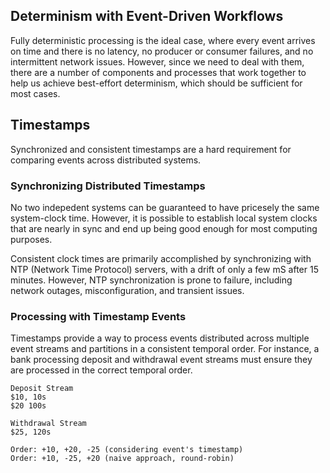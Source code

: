## Determinism with Event-Driven Workflows

Fully deterministic processing is the ideal case, where every event arrives on time and there is no latency, no producer or consumer failures, and no intermittent network issues. However, since we need to deal with them, there are a number of components and processes that work together to help us achieve best-effort determinism, which should be sufficient for most cases.

## Timestamps

Synchronized and consistent timestamps are a hard requirement for comparing events across distributed systems.

### Synchronizing Distributed Timestamps

No two indepedent systems can be guaranteed to have pricesely the same system-clock time. However, it is possible to establish local system clocks that are nearly in sync and end up being good enough for most computing purposes.

Consistent clock times are primarily accomplished by synchronizing with NTP (Network Time Protocol) servers, with a drift of only a few mS after 15 minutes. However, NTP synchronization is prone to failure, including network outages, misconfiguration, and transient issues. 

### Processing with Timestamp Events

Timestamps provide a way to process events distributed across multiple event streams and partitions in a consistent temporal order. For instance, a bank processing deposit and withdrawal event streams must ensure they are processed in the correct temporal order.

```
Deposit Stream
$10, 10s
$20 100s

Withdrawal Stream
$25, 120s

Order: +10, +20, -25 (considering event's timestamp)
Order: +10, -25, +20 (naive approach, round-robin)
```